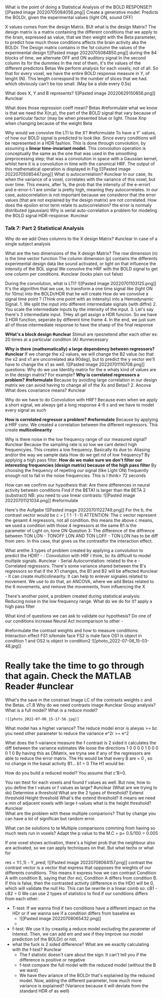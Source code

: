 What is the point of doing a Statistical Analysis of the BOLD RESPONSE?![[Pasted image 20220705084056.png]]
	Create a generative model: Predicts the BOLDr, given the experimental values (light ON, sound OFF)


X values comes from the design Matrix. BUt what is the design Matrix?
	The design matrix is a matrix containing the different conditions that we apply to the brain, expressed as value, that we then weight with the Beta parameter, to predict how much those conditions affects the brain activity aka the BOLDr. 
	The Design matrix contains in the 1st column the values of the experimental design
	![[Pasted image 20220705084850.png]]
	during the 84 blocks of time, we alternate OFF and ON auditory signal
	In the second column its for the dummies
	In the rest of them, it's the values of the different predictors Betas
We perform analysis for each voxels, not of all. So that for every voxel, we have the entire BOLD response measure in Y, of lenght (N). This length correspond to the number of slices that we had.  which obviously can't be too small. (May be a slide every 0.5s)

What does X, Y and B represents?
	![[Pasted image 20220629150856.png]] #unclear 


What does those regression coeff mean? Betas #reformulate
	what we know is that we need the X(n,p), the part of the BOLD signal that vary because of one particular factor (may be when presented blue or light. Those Xnp when changing because of the weight Beta 


Why would we convolve the LTI to the X? #reformulate 
	To have a Y' values, of how our BOLD signal is predicted to look like. Since every conditions will be represented in a HDR fashion.
	This is done through convolution, by assuming a **linear time-invariant model.** This convolution operation is conceptually the same as the one that was used in the smoothing preprocessing step; that was a convolution in space with a Gaussian kernel, whilst here it is a convolution in time with the canonical HRF. The output of this mathematical operation is displayed in Fig
	![[Pasted image 20220705085447.png]]
What is autocorrelation? #unclear 
	In our case, its when the variance of a voxel, correlates with the variance of this voxel, but over time. This means, after 1s, the prob that the intensity of the e-errort and e-error-t-1 are similar is pretty high, meaning they autocorrelates. 
In our case, autocorrelation is not important because we consideror that the error values (that are not explained by the design matrix) are not correlated. 
How does the epsilon error term relate to autocorrelation?
	the error is normaly distributed (gaussian)
	Why is serial auto-correlation a problem for modeling the BOLD signal HDR-response: #unclear 


### Talk 7: Part 2 Statistical Analysis

Why do we add Ones columns to the  X design Matrix? #unclear 
	In case of a single subject analysis

What are the two dimensions of the X design Matrix?
	The row dimension (n) is the time vector function 
	The column dimension (p) contains the differents experimental design data like sound activated, or light on that influence the intensity of the BOL signal
We convolve the HRF with the BOLD signal to get one column per conditions. #unclear (looks plain out false)

During the convolution, what is LTI? 
	![[Pasted image 20220701103125.png]]
	It's the algorithm that we use, to transform a one time signal like (light ON for 10ms) into the BOLDr/HDR that he will create
How do we convolve a signal time point ? (Think one point with an intensity) into a Hemodynamic Signal.
	1. We  split the input into different intermediate signals (with diffre)
	2. You scale the intermediate inputs by the intensity of the input. 
	3. Let's say there's 3  intermediate input. THey all get assign a HDR funcion. So we have 3 HDR function, seperate by different time frame
	4. In the end, we just sum all of those intermediate response to have the shaep of the final response

**WHat's a block design #unclear**
	Stimuli are rpesnetend after each other ex: 20 times at a particular condition (A) #unnecessary 

**Why is there (mathematically) a large dependency between regressors? #unclear** 
	If we change the x2 values, we will change the B2 value (so that the x2 and x1 are uncorrelated aka 90deg), but to predict the y vector we'll have to change the x1 as well. 
	![[Pasted image 20220701110708.png]]
questions: Why do we use Identity matrix for the e
whats kind of values are in the design matrix? For example?
**Why is correlated regressors a problem? #reformulate** 
	Because by avoiding large correlation in our design matrix we can avoid having to change all of the Xs and Betas?
	2. Ancova
What does covariance means? #unclear  

 Why do we have to do Convolution with  HRF?
	 Because even when we apply a short signal, we always get a long response 4-6 s and we have to model every signal as such

**How is correlated regressor a problem? #reformulate** 
	Because by applying a HRF conv. We created a correlation between the different regressors. 
	This create **multicolinearity**

Why is there noise in the low frequency range of our measured signal? #unclear
	Because the sampling rate is so low we cant detect high frequencyies. This creates a low frequency. Basically its due to: Aliasing and/or the way we sample data
How do we get rid of low frequency?
	By applying a high pass filter.
**How do we make sure we don't filter our interesting frequencies (design matrix) because of the high pass filter**
	By choosing the frequency of repeting our signal (like Light ON) frequently enough not to fall in the noise frequencies. This is I think> 72 seconds

How can we confirm our hypothesis that: Are there differences in neural activity between conditions
	Find if the BETA1 is larger than the BETA 2 (substract)
		NB: you need to use linear contrasts: ![[Pasted image 20220701121034.png]] #reformulate 


Here's the Aufgabe
	![[Pasted image 20220701122749.png]]
	For the b, the contrast vector would be c = [ 1 1 -1 -1]
	ATTENTION: The c vector represent the gesamt 4 regressors, not all  condition. this means the above c means, we used a condition with those 4 regressors at the same B1 is the parameter of Light on, tone ON
	Question 3:
		The difference of the diffrence between TON LON - TONOFF LON  AND TON LOFF - TON LON has to be diff  from zero. In this case, that gives us the contrastfor the interaction effect.


What arethe  3 types of problem created by applying a convolution to predict the HDR?
	- : Convolution with HRF I think, bc its difficult to model multiple signals. #unclear 
	- Serial Autocorrelation: related to the e
	- Correlated regressors: There's some variance shared between the B's regressors so that if the X1 changes, the B1 and B2 will be affected #unclear 
		- It can create multicolinearity. It can help to enlever signales related to movement. We use to do that, an ANCOVA,  where we add Betas related to the 6 movements, and remove the movements, from influencing the X

There's another point, a problem created during statistical analysis: Reducing noise in the low frequency range. What do we do for it?
	apply a high pass filter

What kind of questions we can ask to validate our hypothesis?
	Do one of our conditions increase Neural Act incomparison to other
	-





#reformulate the contrast weights and how to measure conditions: Interaction effect
FS1 isfemale face FS2 is male face OS1 is object in condition 1 and OS2 is object in condition2
	![[photo_2022-07-06_15-03-48.jpg]]

# Really take the time to go through that again. Check the MATLAB Reader #unclear  
What's the save in the constrast Image
	LC of the contrasts weights c and the Betas. cT.B
Why do we need contrasts image #unclear 
	Group analysis?
What is  a full model?
What is a reduce model?
	
	![[photo_2022-07-06_15-17-56.jpg]] 
What model has a higher variance?
	The reduce model error is alwyas >= bc you need other parameter to reduce the variance
	e^2r >= e^2

What does the f-variance measure
	the f contrast is 2 sided
	it calculates the diff between the variance estimates
	We loose the directions
	1 0 0 0 
	0 1 0 0
	0 0 1 0 By having this as DMatrix, we tryna see if any of the regressors  are able to reduce the error matrix. 
	The Ho would be that every B are = 0 , so no change in the basal activity B1... b1 = 0
	The H1 would be:

How do you build a reduced model?
	You assume that c'B=0.

You ran ttest for each voxels and found f values as well. But now, how to you define the t values or f values as large? #unclear (What are we trying to do)
	Determine a threshold
	What are the 2 types of threshold?
		Extend threshold
		Height threshold
		What's the extend threshold? 
			It means we need a min of adjacent voxels with large t-values
		what is the height threshold? #unclear  
What are the problem with these multiple comparions?
	That by change you can have a lot of significan but random error. 
	
What can be solutions to te Multiple comparisons comming from having so much tests run in voxels?
	Adapt the p value to the M.C = p= 0.5/100 = 0.005

If one voxel shows activation, there's a higher prob that the neighbour also are activated, so we can apply techniques on that. But what techx or what for

res = Y(:,1) - Y_pred;
![[Pasted image 20220708064157.png]]  contrast
the contrast vector is a vector that express that oppposes the wieghts of our differents conditions. This means it express how we can contrast Condition A with condition B, saying that (for ex), Condition A differs from condition B. If this is false, then the contrasted activity (difference in the HDr) will be 0, which will validate the null Ho. 
This can be rewrite in a linear comb so: cB1 - cB2 = 0
We can use 2 types of statistics to find if  our conditions differs from each other:
- T-test: If we wanna find if two conditions have a different impact on the HDr or if we wanna see if a condition differs from baseline ex
	- ![[Pasted image 20220708065432.png]]
	- 
- f-test: We use it by creastig a reduce model excluding the parameter of interest. Then, we can add em and see if they improve our model prediction (of the BOLDr) or not. 
- what the fuck is 2 sided difference? What are we exactly calculating with the f-test? #unclear 
	- The f statistic doesn't care about the sign: It can't tell you if the difference is positive or negative
	- f-test compare the full model with the reduced model (without the B we want)
	- We have thev ariance of the BOLDr that's explained by the reduced model. Now, adding the different parameter, how much more variance is explained? (Variance because it will deviate from the standard HDR of as well)